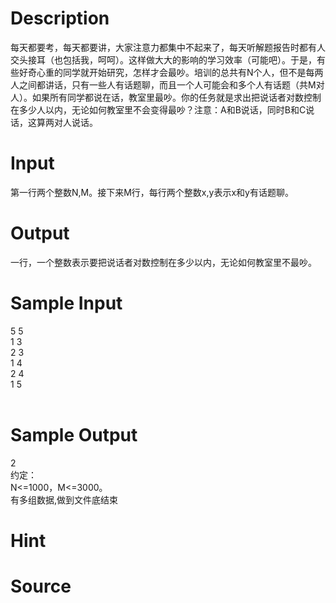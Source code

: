 
# Description

<div class="content"><p>每天都要考，每天都要讲，大家注意力都集中不起来了，每天听解题报告时都有人交头接耳（也包括我，呵呵）。这样做大大的影响的学习效率（可能吧）。于是，有些好奇心重的同学就开始研究，怎样才会最吵。培训的总共有N个人，但不是每两人之间都讲话，只有一些人有话题聊，而且一个人可能会和多个人有话题（共M对人）。如果所有同学都说在话，教室里最吵。你的任务就是求出把说话者对数控制在多少人以内，无论如何教室里不会变得最吵？注意：A和B说话，同时B和C说话，这算两对人说话。</p></div>

# Input

<div class="content"><p>第一行两个整数N,M。接下来M行，每行两个整数x,y表示x和y有话题聊。</p></div>

# Output

<div class="content"><p>一行，一个整数表示要把说话者对数控制在多少以内，无论如何教室里不最吵。</p></div>

# Sample Input

<div class="content"><span class="sampledata">5 5<br/>
1 3<br/>
2 3<br/>
1 4<br/>
2 4<br/>
1 5<br/>
<br/>
</span></div>

# Sample Output

<div class="content"><span class="sampledata">2<br/>
约定：<br/>
N&lt;=1000，M&lt;=3000。<br/>
有多组数据,做到文件底结束<br/>
</span></div>

# Hint

<div class="content"><p></p></div>

# Source

<div class="content"><p><a href="problemset.php?search="></a></p></div>

